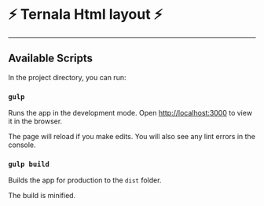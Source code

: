 # :zap: Ternala Html layout :zap:

---

## Available Scripts

In the project directory, you can run:

### `gulp`

Runs the app in the development mode.
Open [http://localhost:3000](http://localhost:3000) to view it in the browser.

The page will reload if you make edits.
You will also see any lint errors in the console.

### `gulp build`

Builds the app for production to the `dist` folder.

The build is minified.
